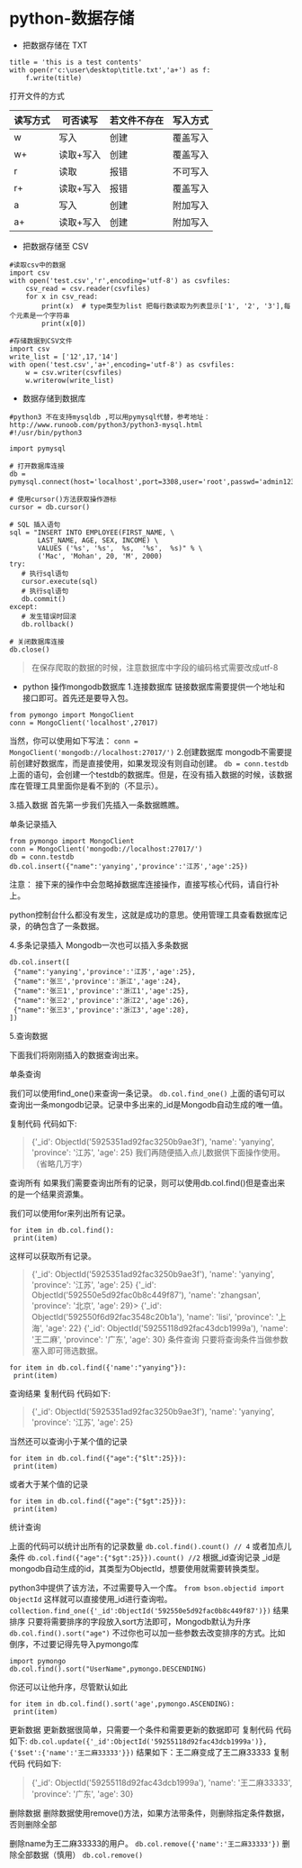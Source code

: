 # python-数据存储
* 把数据存储在 TXT
```
title = 'this is a test contents'
with open(r'c:\user\desktop\title.txt','a+') as f:
    f.write(title)
```
打开文件的方式

| 读写方式 | 可否读写 | 若文件不存在 | 写入方式 |
| -- | -- | -- | -- |
| w | 写入 | 创建 | 覆盖写入 |
| w+ | 读取+写入 | 创建 | 覆盖写入 |
| r | 读取 | 报错 | 不可写入 |
| r+ | 读取+写入 | 报错 | 覆盖写入 |
| a | 写入 | 创建 | 附加写入 |
| a+ | 读取+写入 | 创建 | 附加写入 |
* 把数据存储至 CSV
```
#读取csv中的数据
import csv
with open('test.csv','r',encoding='utf-8') as csvfiles:
    csv_read = csv.reader(csvfiles)
    for x in csv_read:
        print(x)  # type类型为list 把每行数读取为列表显示['1', '2', '3'],每个元素是一个字符串
        print(x[0])
```
```
#存储数据到CSV文件
import csv
write_list = ['12',17,'14']
with open('test.csv','a+',encoding='utf-8') as csvfiles:
    w = csv.writer(csvfiles)
    w.writerow(write_list)

```
* 数据存储到数据库
```
#python3 不在支持mysqldb ,可以用pymysql代替，参考地址：http://www.runoob.com/python3/python3-mysql.html
#!/usr/bin/python3
 
import pymysql
 
# 打开数据库连接
db = pymysql.connect(host='localhost',port=3308,user='root',passwd='admin123',db='scraping',charset='utf8')
 
# 使用cursor()方法获取操作游标 
cursor = db.cursor()
 
# SQL 插入语句
sql = "INSERT INTO EMPLOYEE(FIRST_NAME, \
       LAST_NAME, AGE, SEX, INCOME) \
       VALUES ('%s', '%s',  %s,  '%s',  %s)" % \
       ('Mac', 'Mohan', 20, 'M', 2000)
try:
   # 执行sql语句
   cursor.execute(sql)
   # 执行sql语句
   db.commit()
except:
   # 发生错误时回滚
   db.rollback()
 
# 关闭数据库连接
db.close()
```
> 在保存爬取的数据的时候，注意数据库中字段的编码格式需要改成utf-8
* python 操作mongodb数据库
1.连接数据库
链接数据库需要提供一个地址和接口即可。首先还是要导入包。
```
from pymongo import MongoClient
conn = MongoClient('localhost',27017)
```
当然，你可以使用如下写法：
`conn = MongoClient('mongodb://localhost:27017/')`
2.创建数据库
mongodb不需要提前创建好数据库，而是直接使用，如果发现没有则自动创建。
`db = conn.testdb`
上面的语句，会创建一个testdb的数据库。但是，在没有插入数据的时候，该数据库在管理工具里面你是看不到的（不显示）。

3.插入数据
首先第一步我们先插入一条数据瞧瞧。

单条记录插入
```
from pymongo import MongoClient
conn = MongoClient('mongodb://localhost:27017/')
db = conn.testdb
db.col.insert({"name":'yanying','province':'江苏','age':25})
```
注意： 接下来的操作中会忽略掉数据库连接操作，直接写核心代码，请自行补上。

python控制台什么都没有发生，这就是成功的意思。使用管理工具查看数据库记录，的确包含了一条数据。

4.多条记录插入
Mongodb一次也可以插入多条数据
```
db.col.insert([
 {"name":'yanying','province':'江苏','age':25},
 {"name":'张三','province':'浙江','age':24},
 {"name":'张三1','province':'浙江1','age':25},
 {"name":'张三2','province':'浙江2','age':26},
 {"name":'张三3','province':'浙江3','age':28},
])
```
5.查询数据

下面我们将刚刚插入的数据查询出来。

单条查询

我们可以使用find_one()来查询一条记录。
`db.col.find_one()`
上面的语句可以查询出一条mongodb记录。记录中多出来的_id是Mongodb自动生成的唯一值。

复制代码 代码如下:

> {'_id': ObjectId('5925351ad92fac3250b9ae3f'), 'name': 'yanying', 'province': '江苏', 'age': 25}
我们再随便插入点儿数据供下面操作使用。（省略几万字）

查询所有
如果我们需要查询出所有的记录，则可以使用db.col.find()但是查出来的是一个结果资源集。

我们可以使用for来列出所有记录。
```
for item in db.col.find():
 print(item)
```
这样可以获取所有记录。
> {'_id': ObjectId('5925351ad92fac3250b9ae3f'), 'name': 'yanying', 'province': '江苏', 'age': 25}
> {'_id': ObjectId('592550e5d92fac0b8c449f87'), 'name': 'zhangsan', 'province': '北京', 'age': 29}> 
> {'_id': ObjectId('592550f6d92fac3548c20b1a'), 'name': 'lisi', 'province': '上海', 'age': 22}
> {'_id': ObjectId('59255118d92fac43dcb1999a'), 'name': '王二麻', 'province': '广东', 'age': 30}
条件查询
只要将查询条件当做参数塞入即可筛选数据。
```
for item in db.col.find({'name':"yanying"}):
 print(item)
```
查询结果
复制代码 代码如下:
> {'_id': ObjectId('5925351ad92fac3250b9ae3f'), 'name': 'yanying', 'province': '江苏', 'age': 25}

当然还可以查询小于某个值的记录
```
for item in db.col.find({"age":{"$lt":25}}):
 print(item)
```
或者大于某个值的记录
```
for item in db.col.find({"age":{"$gt":25}}):
 print(item)
```
统计查询

上面的代码可以统计出所有的记录数量
`db.col.find().count() // 4`
或者加点儿条件
`db.col.find({"age":{"$gt":25}}).count() //2`
根据_id查询记录
_id是mongodb自动生成的id，其类型为ObjectId，想要使用就需要转换类型。

python3中提供了该方法，不过需要导入一个库。
`from bson.objectid import ObjectId`
这样就可以直接使用_id进行查询啦。
`collection.find_one({'_id':ObjectId('592550e5d92fac0b8c449f87')})`
结果排序
只要将需要排序的字段放入sort方法即可，Mongodb默认为升序
`db.col.find().sort("age")`
不过你也可以加一些参数去改变排序的方式。比如倒序，不过要记得先导入pymongo库
```
import pymongo
db.col.find().sort("UserName",pymongo.DESCENDING)
```
你还可以让他升序，尽管默认如此
```
for item in db.col.find().sort('age',pymongo.ASCENDING):
 print(item)
```

更新数据
更新数据很简单，只需要一个条件和需要更新的数据即可
复制代码 代码如下:
`db.col.update({'_id':ObjectId('59255118d92fac43dcb1999a')},{'$set':{'name':'王二麻33333'}})`
结果如下：王二麻变成了王二麻33333
复制代码 代码如下:
> {'_id': ObjectId('59255118d92fac43dcb1999a'), 'name': '王二麻33333', 'province': '广东', 'age': 30}

删除数据
删除数据使用remove()方法，如果方法带条件，则删除指定条件数据，否则删除全部

删除name为王二麻33333的用户。
`db.col.remove({'name':'王二麻33333'})`
删除全部数据（慎用）
`db.col.remove()`
